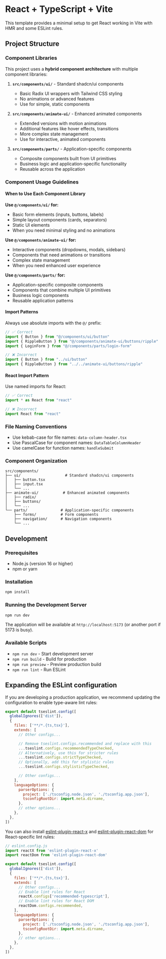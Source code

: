 # React + TypeScript + Vite

This template provides a minimal setup to get React working in Vite with HMR and some ESLint rules.

## Project Structure

### Component Libraries

This project uses a **hybrid component architecture** with multiple component libraries:

1. **`src/components/ui/`** - Standard shadcn/ui components
   - Basic Radix UI wrappers with Tailwind CSS styling
   - No animations or advanced features
   - Use for simple, static components

2. **`src/components/animate-ui/`** - Enhanced animated components
   - Extended versions with motion animations
   - Additional features like hover effects, transitions
   - More complex state management
   - Use for interactive, animated components

3. **`src/components/parts/`** - Application-specific components
   - Composite components built from UI primitives
   - Business logic and application-specific functionality
   - Reusable across the application

### Component Usage Guidelines

#### When to Use Each Component Library

**Use `@/components/ui/` for:**
- Basic form elements (inputs, buttons, labels)
- Simple layout components (cards, separators)
- Static UI elements
- When you need minimal styling and no animations

**Use `@/components/animate-ui/` for:**
- Interactive components (dropdowns, modals, sidebars)
- Components that need animations or transitions
- Complex state management
- When you need enhanced user experience

**Use `@/components/parts/` for:**
- Application-specific composite components
- Components that combine multiple UI primitives
- Business logic components
- Reusable application patterns

#### Import Patterns

Always use absolute imports with the `@/` prefix:

```typescript
// ✅ Correct
import { Button } from "@/components/ui/button"
import { RippleButton } from "@/components/animate-ui/buttons/ripple"
import { LoginForm } from "@/components/parts/login-form"

// ❌ Incorrect
import { Button } from "../ui/button"
import { RippleButton } from "../../animate-ui/buttons/ripple"
```

#### React Import Pattern

Use named imports for React:

```typescript
// ✅ Correct
import * as React from "react"

// ❌ Incorrect
import React from "react"
```

### File Naming Conventions

- Use kebab-case for file names: `data-column-header.tsx`
- Use PascalCase for component names: `DataTableColumnHeader`
- Use camelCase for function names: `handleSubmit`

### Component Organization

```
src/components/
├── ui/                    # Standard shadcn/ui components
│   ├── button.tsx
│   ├── input.tsx
│   └── ...
├── animate-ui/           # Enhanced animated components
│   ├── radix/
│   ├── buttons/
│   └── ...
└── parts/               # Application-specific components
    ├── forms/           # Form components
    ├── navigation/      # Navigation components
    └── ...
```

## Development

### Prerequisites

- Node.js (version 16 or higher)
- npm or yarn

### Installation

```bash
npm install
```

### Running the Development Server

```bash
npm run dev
```

The application will be available at `http://localhost:5173` (or another port if 5173 is busy).

### Available Scripts

- `npm run dev` - Start development server
- `npm run build` - Build for production
- `npm run preview` - Preview production build
- `npm run lint` - Run ESLint

## Expanding the ESLint configuration

If you are developing a production application, we recommend updating the configuration to enable type-aware lint rules:

```js
export default tseslint.config([
  globalIgnores(['dist']),
  {
    files: ['**/*.{ts,tsx}'],
    extends: [
      // Other configs...

      // Remove tseslint.configs.recommended and replace with this
      ...tseslint.configs.recommendedTypeChecked,
      // Alternatively, use this for stricter rules
      ...tseslint.configs.strictTypeChecked,
      // Optionally, add this for stylistic rules
      ...tseslint.configs.stylisticTypeChecked,

      // Other configs...
    ],
    languageOptions: {
      parserOptions: {
        project: ['./tsconfig.node.json', './tsconfig.app.json'],
        tsconfigRootDir: import.meta.dirname,
      },
      // other options...
    },
  },
])
```

You can also install [eslint-plugin-react-x](https://github.com/Rel1cx/eslint-react/tree/main/packages/plugins/eslint-plugin-react-x) and [eslint-plugin-react-dom](https://github.com/Rel1cx/eslint-react/tree/main/packages/plugins/eslint-plugin-react-dom) for React-specific lint rules:

```js
// eslint.config.js
import reactX from 'eslint-plugin-react-x'
import reactDom from 'eslint-plugin-react-dom'

export default tseslint.config([
  globalIgnores(['dist']),
  {
    files: ['**/*.{ts,tsx}'],
    extends: [
      // Other configs...
      // Enable lint rules for React
      reactX.configs['recommended-typescript'],
      // Enable lint rules for React DOM
      reactDom.configs.recommended,
    ],
    languageOptions: {
      parserOptions: {
        project: ['./tsconfig.node.json', './tsconfig.app.json'],
        tsconfigRootDir: import.meta.dirname,
      },
      // other options...
    },
  },
])
```
